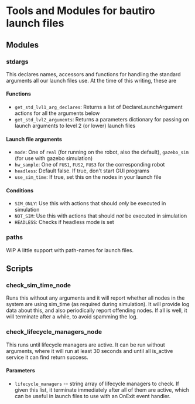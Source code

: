 # Tools and Modules for bautiro launch files

## Modules

### stdargs

This declares names, accessors and functions for handling the standard arguments all our launch files use. At the time of this writing, these are

#### Functions
 * `get_std_lvl1_arg_declares`: Returns a list of DeclareLaunchArgument actions for all the arguments below
 * `get_std_lvl2_arguments`: Returns a parameters dictionary for passing on launch arguments to level 2 (or lower) launch files
  
#### Launch file arguments

 * `mode`: One of `real` (for running on the robot, also the default), `gazebo_sim` (for use with gazebo simulation)
 * `hw_sample`: One of `FUS1`, `FUS2`, `FUS3` for the corresponding robot
 * `headless`: Default false. If true, don't start GUI programs
 * `use_sim_time`: If true, set this on the nodes in your launch file

#### Conditions

 * `SIM_ONLY`: Use this with actions that should _only_ be executed in simulation
 * `NOT_SIM`: Use this with actions that should _not_ be executed in simulation
 * `HEADLESS`: Checks if headless mode is set


### paths
WIP
A little support with path-names for launch files.



## Scripts


### check_sim_time_node

Runs this without any arguments and it will report whether all nodes in the system are using sim_time (as required during simulation). It will provide log data about this, and also periodically report offending nodes. If all is well, it will terminate after a while, to avoid spamming the log. 

### check_lifecycle_managers_node

This runs until lifecycle managers are active. It can be run without arguments, where it will run at least 30 seconds and until all is_active service it can find return success.
    
#### Parameters
  
  * `lifecycle_managers` -- string array of lifecycle managers to check. If given this list, it terminate immediately after all of them are active, which can be useful in launch files to use with an OnExit event handler.